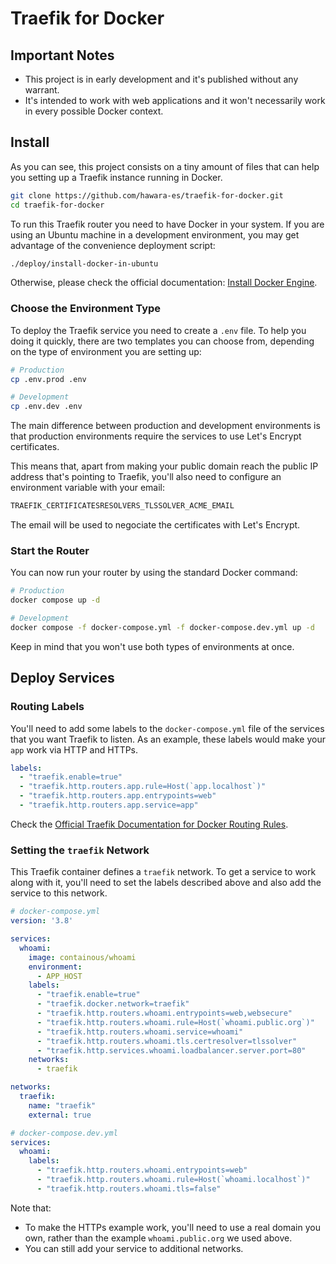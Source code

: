 # Traefik for Docker

## Important Notes

- This project is in early development and it's published without any warrant.
- It's intended to work with web applications and it won't necessarily work in every possible Docker context.

## Install

As you can see, this project consists on a tiny amount of files that can help you setting up a Traefik instance running in Docker.

```bash
git clone https://github.com/hawara-es/traefik-for-docker.git
cd traefik-for-docker
```

To run this Traefik router you need to have Docker in your system. If you are using an Ubuntu machine in a development environment, you may get advantage of the convenience deployment script:

```bash
./deploy/install-docker-in-ubuntu
```

Otherwise, please check the official documentation: [Install Docker Engine](https://docs.docker.com/engine/install/).

### Choose the Environment Type

To deploy the Traefik service you need to create a `.env` file. To help you doing it quickly, there are two templates you can choose from, depending on the type of environment you are setting up:

```bash
# Production
cp .env.prod .env

# Development
cp .env.dev .env
```

The main difference between production and development environments is that production environments require the services to use Let's Encrypt certificates.

This means that, apart from making your public domain reach the public IP address that's pointing to Traefik, you'll also need to configure an environment variable with your email:

```sh
TRAEFIK_CERTIFICATESRESOLVERS_TLSSOLVER_ACME_EMAIL
```

The email will be used to negociate the certificates with Let's Encrypt.

### Start the Router

You can now run your router by using the standard Docker command:

```bash
# Production
docker compose up -d

# Development
docker compose -f docker-compose.yml -f docker-compose.dev.yml up -d
```

Keep in mind that you won't use both types of environments at once.

## Deploy Services

### Routing Labels

You'll need to add some labels to the `docker-compose.yml` file of the services that you want Traefik to listen. As an example, these labels would make your `app` work via HTTP and HTTPs.

```yml
labels:
  - "traefik.enable=true"
  - "traefik.http.routers.app.rule=Host(`app.localhost`)"
  - "traefik.http.routers.app.entrypoints=web"
  - "traefik.http.routers.app.service=app"
```

Check the [Official Traefik Documentation for Docker Routing Rules](https://doc.traefik.io/traefik/routing/providers/docker/#routers).

### Setting the `traefik` Network

This Traefik container defines a `traefik` network. To get a service to work along with it, you'll need to set the labels described above and also add the service to this network.

```yml
# docker-compose.yml
version: '3.8'

services:
  whoami:
    image: containous/whoami
    environment:
      - APP_HOST
    labels:
      - "traefik.enable=true"
      - "traefik.docker.network=traefik"
      - "traefik.http.routers.whoami.entrypoints=web,websecure"
      - "traefik.http.routers.whoami.rule=Host(`whoami.public.org`)"
      - "traefik.http.routers.whoami.service=whoami"
      - "traefik.http.routers.whoami.tls.certresolver=tlssolver"
      - "traefik.http.services.whoami.loadbalancer.server.port=80"
    networks:
      - traefik

networks:
  traefik:
    name: "traefik"
    external: true
```

```yml
# docker-compose.dev.yml
services:
  whoami:
    labels:
      - "traefik.http.routers.whoami.entrypoints=web"
      - "traefik.http.routers.whoami.rule=Host(`whoami.localhost`)"
      - "traefik.http.routers.whoami.tls=false"
```

Note that:

- To make the HTTPs example work, you'll need to use a real domain you own, rather than the example `whoami.public.org` we used above.
- You can still add your service to additional networks.